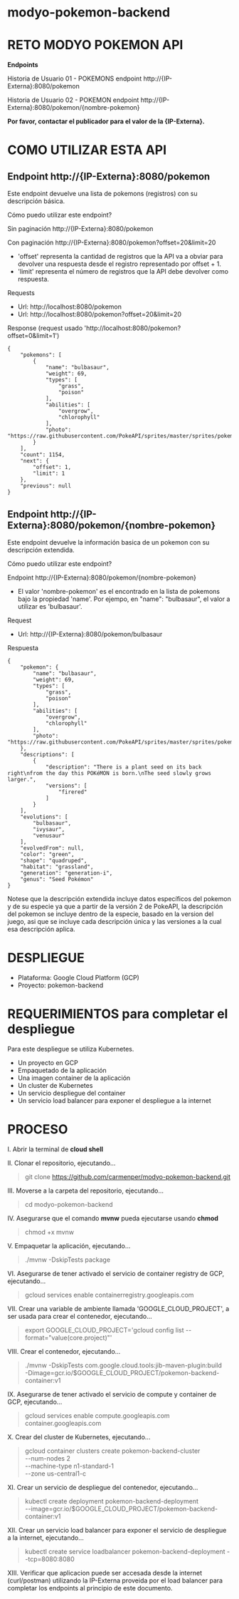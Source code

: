 # modyo-pokemon-backend

# RETO MODYO POKEMON API

**Endpoints**

Historia de Usuario 01 - POKEMONS endpoint
http://{IP-Externa}:8080/pokemon

Historia de Usuario 02 - POKEMON endpoint
http://{IP-Externa}:8080/pokemon/{nombre-pokemon}

**Por favor, contactar el publicador para el valor de la {IP-Externa}.**

# COMO UTILIZAR ESTA API

## **Endpoint http://{IP-Externa}:8080/pokemon**

Este endpoint devuelve una lista de pokemons (registros) con su descripción básica.

Cómo puedo utilizar este endpoint?

Sin paginación
http://{IP-Externa}:8080/pokemon

Con paginación
http://{IP-Externa}:8080/pokemon?offset=20&limit=20
- 'offset' representa la cantidad de registros que la API va a obviar para devolver una respuesta desde el registro representado por offset + 1.
- 'limit' representa el número de registros que la API debe devolver como respuesta.

Requests
- Url: http://localhost:8080/pokemon
- Url: http://localhost:8080/pokemon?offset=20&limit=20

Response (request usado 'http://localhost:8080/pokemon?offset=0&limit=1')

```
{
    "pokemons": [
        {
            "name": "bulbasaur",
            "weight": 69,
            "types": [
                "grass",
                "poison"
            ],
            "abilities": [
                "overgrow",
                "chlorophyll"
            ],
            "photo": "https://raw.githubusercontent.com/PokeAPI/sprites/master/sprites/pokemon/1.png"
        }
    ],
    "count": 1154,
    "next": {
        "offset": 1,
        "limit": 1
    },
    "previous": null
}
```

## **Endpoint http://{IP-Externa}:8080/pokemon/{nombre-pokemon}**

Este endpoint devuelve la información basica de un pokemon con su descripción extendida.

Cómo puedo utilizar este endpoint?

Endpoint http://{IP-Externa}:8080/pokemon/{nombre-pokemon}
- El valor 'nombre-pokemon' es el encontrado en la lista de pokemons bajo la propiedad 'name'. Por ejempo, en "name": "bulbasaur", el valor a utilizar es 'bulbasaur'.

Request
- Url: http://{IP-Externa}:8080/pokemon/bulbasaur

Respuesta

```
{
    "pokemon": {
        "name": "bulbasaur",
        "weight": 69,
        "types": [
            "grass",
            "poison"
        ],
        "abilities": [
            "overgrow",
            "chlorophyll"
        ],
        "photo": "https://raw.githubusercontent.com/PokeAPI/sprites/master/sprites/pokemon/1.png"
    },
    "descriptions": [
        {
            "description": "There is a plant seed on its back right\nfrom the day this POKéMON is born.\nThe seed slowly grows larger.",
            "versions": [
                "firered"
            ]
        }
    ],
    "evolutions": [
        "bulbasaur",
        "ivysaur",
        "venusaur"
    ],
    "evolvedFrom": null,
    "color": "green",
    "shape": "quadruped",
    "habitat": "grassland",
    "generation": "generation-i",
    "genus": "Seed Pokémon"
}
```

Notese que la descripción extendida incluye datos específicos del pokemon y de su especie ya que a partir de la versión 2 de PokeAPI, la descripción del pokemon se incluye dentro de la especie, basado en la version del juego, asi que se incluye cada descripción única y las versiones a la cual esa descripción aplica.

# DESPLIEGUE

- Plataforma: Google Cloud Platform (GCP)
- Proyecto: pokemon-backend

# REQUERIMIENTOS para completar el despliegue
Para este despliegue se utiliza Kubernetes.
- Un proyecto en GCP
- Empaquetado de la aplicación
- Una imagen container de la aplicación
- Un cluster de Kubernetes
- Un servicio despliegue del container
- Un servicio load balancer para exponer el despliegue a la internet

# PROCESO

I. Abrir la terminal de **cloud shell**

II. Clonar el repositorio, ejecutando...
> git clone https://github.com/carmenper/modyo-pokemon-backend.git

III. Moverse a la carpeta del repositorio, ejecutando...
> cd modyo-pokemon-backend

IV. Asegurarse que el comando **mvnw** pueda ejecutarse usando **chmod**
> chmod +x mvnw

V. Empaquetar la aplicación, ejecutando...
> ./mvnw -DskipTests package

VI. Asegurarse de tener activado el servicio de container registry de GCP, ejecutando...
> gcloud services enable containerregistry.googleapis.com

VII. Crear una variable de ambiente llamada 'GOOGLE_CLOUD_PROJECT', a ser usada para crear el contenedor, ejecutando...
> export GOOGLE_CLOUD_PROJECT='gcloud config list --format="value(core.project)"'

VIII. Crear el contenedor, ejecutando...
> ./mvnw -DskipTests com.google.cloud.tools:jib-maven-plugin:build \
>  -Dimage=gcr.io/$GOOGLE_CLOUD_PROJECT/pokemon-backend-container:v1

IX. Asegurarse de tener activado el servicio de compute y container de GCP, ejecutando...
> gcloud services enable compute.googleapis.com container.googleapis.com

X. Crear del cluster de Kubernetes, ejecutando...
> gcloud container clusters create pokemon-backend-cluster \
>  --num-nodes 2 \
>  --machine-type n1-standard-1 \
>  --zone us-central1-c

XI. Crear un servicio de despliegue del contenedor, ejecutando...
> kubectl create deployment pokemon-backend-deployment \
>  --image=gcr.io/$GOOGLE_CLOUD_PROJECT/pokemon-backend-container:v1

XII. Crear un servicio load balancer para exponer el servicio de despliegue a la internet, ejecutando...
> kubectl create service loadbalancer pokemon-backend-deployment --tcp=8080:8080

XIII. Verificar que aplicacion puede ser accesada desde la internet (curl/postman) utilizando la IP-Externa proveida por el load balancer para completar los endpoints al principio de este documento.


